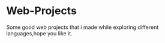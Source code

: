 # Web-Projects
Some good web projects that i made while exploring different languages,hope you like it.
